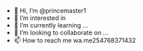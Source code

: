 - 👋 Hi, I’m @princemaster1
- 👀 I’m interested in 
- 🌱 I’m currently learning ...
- 💞️ I’m looking to collaborate on ...
- 📫 How to reach me wa.me254768371432

<!---
princemaster1/princemaster1 is a ✨ special ✨ repository because its `README.md` (this file) appears on your GitHub profile.
You can click the Preview link to take a look at your change

<a href="https://chat.whatsapp.com/LwndLsy32cBBEBWuXbYWbA"><img alt="WhatsApp" src="https://img.shields.io/badge/-Whatsapp%20Group-blue?style=for-the-badge&logo=whatsapp&logoColor=white"/></a>
